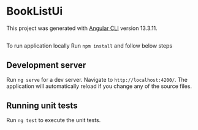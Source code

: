 # BookListUi

This project was generated with [Angular CLI](https://github.com/angular/angular-cli) version 13.3.11.

##

To run application locally
Run `npm install` and follow below steps

## Development server

Run `ng serve` for a dev server. Navigate to `http://localhost:4200/`. The application will automatically reload if you change any of the source files.

## Running unit tests

Run `ng test` to execute the unit tests.
